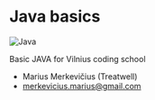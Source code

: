 # Java basics

![Java](imgs/java.png)

Basic JAVA for Vilnius coding school

- Marius Merkevičius (Treatwell)
- merkevicius.marius@gmail.com

